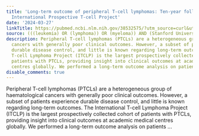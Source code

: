```yaml
---
title: 'Long-term outcome of peripheral T-cell lymphomas: Ten-year follow-up of the
  International Prospective T-cell Project'
date: '2024-03-27'
linkTitle: https://pubmed.ncbi.nlm.nih.gov/38532575/?utm_source=curl&utm_medium=rss&utm_campaign=pubmed-2&utm_content=1Rkszs2HVZ2RHP33OibaNFew6VK-LzjJWTD4GwmLlk8B-wCceh&fc=20220923065203&ff=20240328180654&v=2.18.0.post9+e462414
source: (((leukemia) OR (lymphoma)) OR (myeloma)) AND (Stanford University[Affiliation])
description: Peripheral T-cell lymphomas (PTCLs) are a heterogeneous group of haematological
  cancers with generally poor clinical outcomes. However, a subset of patients experience
  durable disease control, and little is known regarding long-term outcomes. The International
  T-cell Lymphoma Project (ITCLP) is the largest prospectively collected cohort of
  patients with PTCLs, providing insight into clinical outcomes at academic medical
  centres globally. We performed a long-term outcome analysis on patients ...
disable_comments: true
---
```

Peripheral T-cell lymphomas (PTCLs) are a heterogeneous group of haematological cancers with generally poor clinical outcomes. However, a subset of patients experience durable disease control, and little is known regarding long-term outcomes. The International T-cell Lymphoma Project (ITCLP) is the largest prospectively collected cohort of patients with PTCLs, providing insight into clinical outcomes at academic medical centres globally. We performed a long-term outcome analysis on patients ...